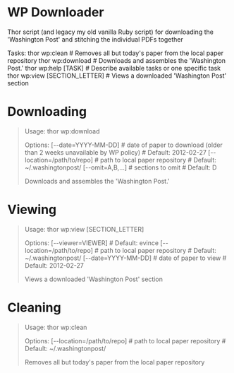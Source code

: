 WP Downloader
=============

Thor script (and legacy my old vanilla Ruby script) for downloading the 'Washington Post' and stitching the individual PDFs together

Tasks:
  thor wp:clean                  # Removes all but today's paper from the local paper repository
  thor wp:download               # Downloads and assembles the 'Washington Post.'
  thor wp:help [TASK]            # Describe available tasks or one specific task
  thor wp:view [SECTION_LETTER]  # Views a downloaded 'Washington Post' section

Downloading
===========

> Usage:
>   thor wp:download
> 
> Options:
>   [--date=YYYY-MM-DD]         # date of paper to download (older than 2 weeks unavailable by WP policy)
>                               # Default: 2012-02-27
>   [--location=/path/to/repo]  # path to local paper repository
>                               # Default: ~/.washingtonpost/
>   [--omit=A,B,...]            # sections to omit
>                               # Default: D
> 
> Downloads and assembles the 'Washington Post.'

Viewing
=======

> Usage:
>   thor wp:view [SECTION_LETTER]
> 
> Options:
>   [--viewer=VIEWER]
>                               # Default: evince
>   [--location=/path/to/repo]  # path to local paper repository
>                               # Default: ~/.washingtonpost/
>   [--date=YYYY-MM-DD]         # date of paper to view
>                               # Default: 2012-02-27
> 
> Views a downloaded 'Washington Post' section

Cleaning
========

> Usage:
>   thor wp:clean
> 
> Options:
>   [--location=/path/to/repo]  # path to local paper repository
>                               # Default: ~/.washingtonpost/
> 
> Removes all but today's paper from the local paper repository

